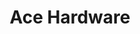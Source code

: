 ---
title: "Ace Hardware"
url: /portland/ace-hardware-southeast-division-street/
shop: doityourself
---